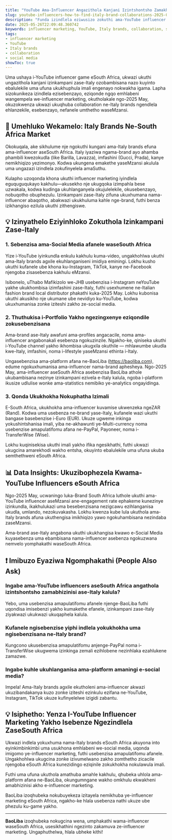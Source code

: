 ```yaml
---
title: "YouTube Ama-Influencer Angazithola Kanjani Izintshontsho Zamakhasimende Ezivela Kwa-Italy eSouth Africa"
slug: youtube-influencers-how-to-find-italy-brand-collaborations-2025-05-26
description: "Funda izindlela eziwusizo zokuthi ama-YouTube influencer aseSouth Africa athole ukubambisana namabhizinisi ase-Italy, usebenzisa ama-social media, influencer marketing, nezindlela zokukhokha ezifanele indawo."
date: 2025-05-26T22:09:48.360742
keywords: influencer marketing, YouTube, Italy brands, collaboration, social media
tags:
- influencer marketing
- YouTube
- Italy brands
- collaboration
- social media
showToc: true
---
```


Uma ushaya i-YouTube influencer game eSouth Africa, ukwazi ukuthi ungazithola kanjani izinkampani zase-Italy ozobambisana nazo kuyinto ebalulekile uma ufuna ukukhuphula imali engenayo nokwakha igama. Lapha sizokunikeza izindlela ezisebenzayo, eziqonde ngqo emhlabeni wangempela we-influencer marketing, okutholakale ngo-2025 May, okuzokwenza ukwazi ukuqhuba collaboration ne-Italy brands ngendlela ehlanzekile, esebenzayo, nefanele umthetho waseMzansi.

## 📢 Umehluko Wekamelo: Italy Brands Ne-South Africa Market

Okokuqala, ake sikhulume nje ngokuthi kungani ama-Italy brands efuna ama-influencer aseSouth Africa. Italy iyaziwa ngama-brand ayo ahamba phambili kwezokudla (like Barilla, Lavazza), imfashini (Gucci, Prada), kanye nemikhiqizo yezimonyo. Kodwa ukungena emakethe yaseMzansi akulula uma ungazazi izindlela zokufinyelela amaSuthu.

Kulapho uzoqonda khona ukuthi influencer marketing iyindlela eguquguqukayo kakhulu—akusekho nje ukugqoka izimpahla bese uzwakala, kodwa kudinga ukuhlanganyela okujulelekile, okusebenzayo, nobuqotho obuphezulu. Izinkampani zase-Italy zifuna ukuxhumana nama-influencer abaqotho, abakwazi ukukhuluma kahle nge-brand, futhi benza izikhangiso ezilula ukuthi zithengiswe.

## 💡 Izinyathelo Eziyinhloko Zokuthola Izinkampani Zase-Italy

### 1. Sebenzisa ama-Social Media afanele waseSouth Africa

Yize i-YouTube iyinkundla enkulu kakhulu kuma-video, ungakhohlwa ukuthi ama-Italy brands agxile ekuhlanganiseni imidiya eminingi. Lokhu kusho ukuthi kufanele ube khona ku-Instagram, TikTok, kanye ne-Facebook njengoba zisasebenza kakhulu eMzansi.

Isibonelo, uThabo Mafikizolo we-JHB usebenzisa i-Instagram neYouTube yakhe ukukhombisa izimfashini zase-Italy, futhi usexhumene ne-Italian fashion brand local distributor phakathi kuka-2025 May. Lokhu kubonisa ukuthi akusikho nje ukumane ube nevidiyo ku-YouTube, kodwa ukuxhumanisa zonke iziteshi zakho ze-social media.

### 2. Thuthukisa i-Portfolio Yakho ngezingxenye eziqondile zokusebenzisana

Ama-brand ase-Italy awafuni ama-profiles angacacile, noma ama-influencer angabonakali esebenza ngokuzinzile. Ngakho-ke, qiniseka ukuthi i-YouTube channel yakho ikhombisa ukugxila okuthile — mhlawumbe ukudla kwe-Italy, imfashini, noma i-lifestyle yaseMzansi ethinta i-Italy.

Ungasebenzisa ama-platform afana ne-BaoLiba (https://baoliba.com), edume ngokuxhumanisa ama-influencer nama-brand aphesheya. Ngo-2025 May, ama-influencer aseSouth Africa asebenzisa BaoLiba athole ukubambisana nezinye izinkampani ezivela e-Italy kalula, ngoba i-platform ikusize udlulise wonke ama-statistics nemibiko ye-analytics ongayidinga.

### 3. Qonda Ukukhokha Nokuphatha Izimali

E-South Africa, ukukhokha ama-influencer kuvamise ukwenzeka ngeZAR (Rand). Kodwa uma usebenza ne-brand yase-Italy, kufanele wazi ukuthi bangase basebenzise i-Euro (EUR). Ukuze ugweme inkinga yokushintshanisa imali, yiba ne-akhawunti ye-Multi-currency noma usebenzise amapulatifomu afana ne-PayPal, Payoneer, noma i-TransferWise (Wise).

Lokhu kuqinisekisa ukuthi imali yakho ifika ngesikhathi, futhi ukwazi ukugcina amarekhodi wakho entsha, okuyinto ebalulekile uma ufuna ukuba semthethweni eSouth Africa.

## 📊 Data Insights: Ukuzibophezela Kwama-YouTube Influencers eSouth Africa

Ngo-2025 May, ucwaningo luka-Brand South Africa luthole ukuthi ama-YouTube influencer aseMzansi ane-engagement rate ephakeme kunezinye izinkundla, ikakhulukazi uma besebenzisana nezigcawu ezihlanganisa ukudla, umlando, nezokuvakasha. Lokhu kwenza kube lula ukuthola ama-Italy brands afuna ukuthengisa imikhiqizo yawo ngokuhambisana nezindaba zaseMzansi.

Ama-brand ase-Italy angabona ukuthi ukukhangisa kwawo e-Social Media kuyasebenza uma ebambisana nama-influencer asebenza ngokuzwana nemvelo yomphakathi waseSouth Africa.

## ❗ Imibuzo Eyaziwa Ngomphakathi (People Also Ask)

### Ingabe ama-YouTube influencers aseSouth Africa angathola izintshontsho zamabhizinisi ase-Italy kalula?

Yebo, uma usebenzisa amapulatifomu afanele njenge-BaoLiba futhi uqondisa imisebenzi yakho kumakethe efanele, izinkampani zase-Italy ziyakwazi ukukwazi ukuqaphela kalula.

### Kufanele ngisebenzise yiphi indlela yokukhokha uma ngisebenzisana ne-Italy brand?

Kungcono ukusebenzisa amapulatifomu anjenge-PayPal noma i-TransferWise ukugwema izinkinga zemali ezihlobene nezinhlaka ezahlukene zamazwe.

### Ingabe kuhle ukuhlanganisa ama-platform amaningi e-social media?

Impela! Ama-Italy brands agxile ekutholeni ama-influencer akwazi ukuzibandakanya kuzo zonke iziteshi ezinkulu ezifana ne-YouTube, Instagram, TikTok ukuze kufinyelelwe izigidi zabantu.

## 💡 Isiphetho: Yenza I-YouTube Influencer Marketing Yakho Isebenze Ngezindlela ZaseSouth Africa

Ukwazi indlela yokuxhuma nama-Italy brands eSouth Africa akuyona into eyinkimbinkimbi uma usukhona emhlabeni we-social media, uqonda imigomo ye-influencer marketing, futhi usebenzisa amapulatifomu afanele. Ungakhohlwa ukugcina zonke izivumelwano zakho zomthetho zicacile njengoba eSouth Africa kunezidingo eziqinile zokukhokha nokulawula imali.

Futhi uma ufuna ukuthola amathuba amahle kakhulu, qhubeka uhlola ama-platform afana ne-BaoLiba, okungumngane wakho omkhulu ekwakheni amabhizinisi akho e-influencer marketing.

BaoLiba izoqhubeka nokubuyekeza izitayela nemikhuba ye-influencer marketing eSouth Africa, ngakho-ke hlala usebenza nathi ukuze ube phezulu ku-game yakho.

---

**BaoLiba** izoqhubeka nokugcina wena, umphakathi wama-influencer waseSouth Africa, usesikhathini ngezinto zakamuva ze-influencer marketing. Ungaphuthelwa, hlala ubheke kithi!